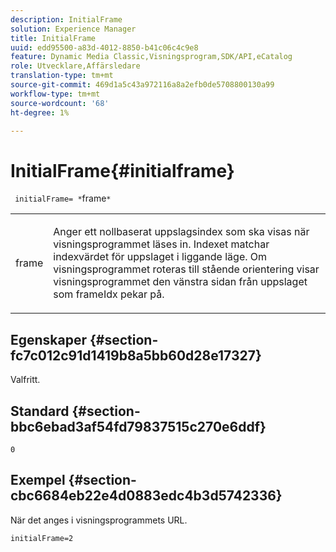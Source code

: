```yaml
---
description: InitialFrame
solution: Experience Manager
title: InitialFrame
uuid: edd95500-a83d-4012-8850-b41c06c4c9e8
feature: Dynamic Media Classic,Visningsprogram,SDK/API,eCatalog
role: Utvecklare,Affärsledare
translation-type: tm+mt
source-git-commit: 469d1a5c43a972116a8a2efb0de5708800130a99
workflow-type: tm+mt
source-wordcount: '68'
ht-degree: 1%

---
```



# InitialFrame{#initialframe}

` initialFrame= *`frame`*`

<table id="table_06B5F795889E402FB6BCEA4D882E1422"> 
 <tbody> 
  <tr> 
   <td colname="col1"> <p> <span class="codeph"><span class="varname"> frame</span></span> </p> </td> 
   <td colname="col2"> <p> Anger ett nollbaserat uppslagsindex som ska visas när visningsprogrammet läses in. Indexet matchar indexvärdet för uppslaget i liggande läge. Om visningsprogrammet roteras till stående orientering visar visningsprogrammet den vänstra sidan från uppslaget som <span class="codeph"> frameIdx</span> pekar på. </p> </td> 
  </tr> 
 </tbody> 
</table>

## Egenskaper {#section-fc7c012c91d1419b8a5bb60d28e17327}

Valfritt.

## Standard {#section-bbc6ebad3af54fd79837515c270e6ddf}

`0`

## Exempel {#section-cbc6684eb22e4d0883edc4b3d5742336}

När det anges i visningsprogrammets URL.

```
initialFrame=2
```

